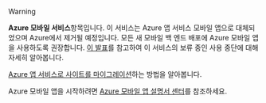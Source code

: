 > [!WARNING]
> **Azure 모바일 서비스**항목입니다. 이 서비스는 Azure 앱 서비스 모바일 앱으로 대체되었으며 Azure에서 제거될 예정입니다. 모든 새 모바일 백 엔드 배포에 Azure 모바일 앱을 사용하도록 권장합니다. [이 발표](https://azure.microsoft.com/blog/transition-of-azure-mobile-services/)를 참고하여 이 서비스의 보류 중인 사용 중단에 대해 자세히 알아봅니다.
> 
> [Azure 앱 서비스로 사이트를 마이그레이션](../articles/app-service-mobile/app-service-mobile-migrating-from-mobile-services.md)하는 방법을 알아봅니다.
> 
> Azure 모바일 앱을 시작하려면 [Azure 모바일 앱 설명서 센터](https://azure.microsoft.com/documentation/learning-paths/appservice-mobileapps/)를 참조하세요.
> 
> 

